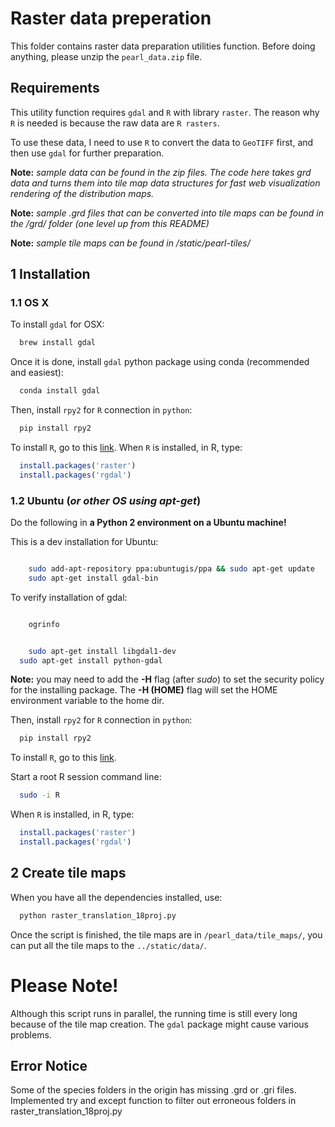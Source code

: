 # Raster data preperation

This folder contains raster data preparation utilities function. Before doing anything, please unzip the `pearl_data.zip` file.

## Requirements

This utility function requires `gdal` and `R` with library `raster`. The reason why `R` is needed is because the raw data are `R rasters`.

To use these data, I need to use `R` to convert the data to `GeoTIFF` first, and then use `gdal` for further preparation.

**Note:** *sample data can be found in the zip files. The code here takes grd data and turns them into tile map data structures for fast web visualization rendering of the distribution maps.*

**Note:** *sample .grd files that can be converted into tile maps can be found in the /grd/ folder (one level up from this README)*

**Note:** *sample tile maps can be found in /static/pearl-tiles/* 


## 1 Installation

### 1.1 OS X

To install `gdal` for OSX:

```bash
  brew install gdal
```

Once it is done, install `gdal` python package using conda (recommended and easiest):

```bash
  conda install gdal
```

Then, install `rpy2` for `R` connection in `python`:

```bash
  pip install rpy2
```

To install `R`, go to this [link](https://www.r-project.org/). When `R` is installed, in R, type:

```R
  install.packages('raster')
  install.packages('rgdal')
```

### 1.2 Ubuntu (*or other OS using apt-get*)

Do the following in **a Python 2 environment on a Ubuntu machine!**

This is a dev installation for Ubuntu:

```bash

	sudo add-apt-repository ppa:ubuntugis/ppa && sudo apt-get update
	sudo apt-get install gdal-bin

```

To verify installation of gdal:

```bash

	ogrinfo

```

```bash

	sudo apt-get install libgdal1-dev
  sudo apt-get install python-gdal

```

**Note:** you may need to add the **-H** flag (after *sudo*) to set the security policy for the installing package. The **-H (HOME)** flag will set the HOME environment variable to the home dir.

Then, install `rpy2` for `R` connection in `python`:

```bash
  pip install rpy2
```

To install `R`, go to this [link](https://www.r-project.org/).

Start a root R session command line:

```bash
  sudo -i R
```

When `R` is installed, in R, type:

```R
  install.packages('raster')
  install.packages('rgdal')
```

## 2 Create tile maps

When you have all the dependencies installed, use:

```bash
  python raster_translation_18proj.py
```

Once the script is finished, the tile maps are in `/pearl_data/tile_maps/`, you can put all the tile maps to the `../static/data/`.

# Please Note!

Although this script runs in parallel, the running time is still every long because of the tile map creation. The `gdal` package might cause various problems.

## Error Notice
Some of the species folders in the origin has missing .grd or .gri files.
Implemented try and except function to filter out erroneous folders in raster_translation_18proj.py
